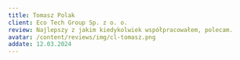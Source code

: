 ```yaml
---
title: Tomasz Polak
client: Eco Tech Group Sp. z o. o.
review: Najlepszy z jakim kiedykolwiek współpracowałem, polecam.
avatar: /content/reviews/img/cl-tomasz.png
addate: 12.03.2024
---
```

